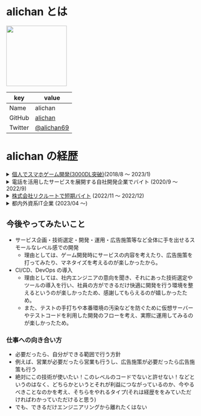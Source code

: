 # alichan とは

<img width="160px" src="https://avatars.githubusercontent.com/u/67483287?v=4" />

| key     | value                                         |
| ------- | --------------------------------------------- |
| Name    | alichan                                       |
| GitHub  | [alichan](https://github.com/alichan)         |
| Twitter | [@alichan69](https://twitter.com/alichan0609) |

# alichan の経歴

<details> 
  <summary>
  <a href="https://github.com/alichan-69/AliceGame">個人でスマホゲーム開発(3000DL突破)</a>(2018/8 〜 2023/1)
  </summary>
  <div>

## アプリ概要

- デスゲームを題材とした脱出ゲームアプリ<br>

## 使用言語

- C#

## 使用ツール

- VsCode
- Unity

## 所感

- 初めてのプログラミングだったが、ios と android 両方に公開し、3000DL を突破、3 万円収益が入った
- シナリオ、イラスト、プログラミング全て自分でできたのでえらい
- 他の脱出ゲームを研究し、どのタイミングでミニゲームをいれればユーザーに飽きが来ないか、どのくらいの文量だとシナリオを読んでもらえそうかなどどちらかというとゲームの構成に力を入れた
- SNS でゲームのキャラクターが登場する漫画なども公開し、平均的に 150 いいねを超えることができたのでよかった
- 適当に Unity を選んだが、今思うとクロスプラットフォームに開発できるツールを選んで本当によかった
- ツイッターで感想を書いてくれる人がいて嬉しかった
</div>
</details>

<details> 
  <summary>
  電話を活用したサービスを展開する自社開発企業でバイト (2020/9 〜 2022/9)
  </summary>
  <div>
  <details>
  <summary>
    テスト用API呼び出しアプリの開発 (2020/10 〜 2020/12)
  </summary>
  <div>

## アプリ概要

- テスターの方が API 呼び出しを GUI のみで行うために、パラメーター、出力形式等を指定して自社 API の呼び出しを行えるツール<br>
- カスタマイズ版ポストマンの様な物

## 使用言語

- PHP
- js
- jquery

## 使用ツール

- VsCode
- xampp
- aws
  - EC2
- nginx

## 所感

- この時初めて aws を使用してコンテナを立て、サーバー上にデプロイするという経験をした
- そもそも aws の存在を知らなかったので、（それまで Xserver とか使ってた）仮想サーバーという概念自体知らない状態だったため、大変だった

  </div>
    </details>
    <details>
    <summary>
      電話を使用した新規Webアプリのフロントエンド開発 (2021/04 〜 2021/06)
    </summary>
    <div>

## アプリ概要

- あんまり言ってはいけない気がするので秘密 🙃<br>

## 使用言語

- Vue
- Vuetify
- Vuex
- ts

## 使用ツール

- VsCode
- nodejs
- git

## 所感

- 初のフレームワークを使用したフロントエンド開発を行う
- コンポーネント分割の概念、責務分け、状態管理の設計方法、ts による型安全性やチームメンバーのコードの読み心地を意識したコードの書き方を学ぶ
- また、github による基本的なブランチの切り方、マージのタイミング、プルリクエストの出し方、レビュー方法なども一通り学ぶ

  </div>
  </details>
  <details>
  <summary>
    社内人事評価ツールの開発 (2021/06 〜 2022/04)
  </summary>
  <div>

## アプリ概要

- 社内で使用されていた人事評価ツールの使用料が大幅に上がってしまったため、自社内で内製することになったという過程を経て作成されたツール<br>

## 使用言語

- React
- material-ui
- Redux
- ts
- python

## 使用ツール

- aws
  - S3
  - API Gateway
  - lambda
  - CodeCommit
- VsCode
- nodejs
- git

## 所感

- 先月まで Vue を触っていたのに React でフロントエンド作ってバックエンドは python、インフラは aws をフル活用するという案件を任されたので大変だった
- コンポーネント分割の設計、状態設計などは Vue 案件の時鍛えたのでそれをそのまま流用した
- バックエンドで API 作成するという経験を初めてした。最終的にはローカルでコード書いて lambda に自動デプロイする bash を利用してデプロイできるようになったのでよかった
- API への入出力のみだが、python でテストコードも書いた。
- 正直当時は足を引っ張っていた感じはあるが、ここで大幅に学ぶ体力のようなものがついたのでよし
    </div>
    </details>
  <details>
  <summary>
    マーケティング用の便利ツール開発 (2021/04 〜 2022/07)
  </summary>
  <div>

## アプリ概要

- 会社の宣伝のため（インフラ監視なども行っている会社だった）、インフラエンジニアが訪れることを目的とした便利ツールサイト<br>

## 使用言語

- nuxt
- Vue
- Vuetify
- Vuex
- ts

## 使用ツール

- aws
  - S3
  - CodeCommit
- VsCode
- nodejs
- git

## 所感

- 好きな技術で開発して良いと言われたが、できるだけ自分がいなくなっても保守・運用がしやすいように社内のエンジニアに現在プロダクトで使用しているフレームワーク・言語・それらのバージョンを聞き、できるだけ社内のデファクトスタンダードに合わせるように努めた
- この時期、丁度 Vue が Vue のデフォルトバージョンを 3 にすると宣言しており、将来的に Vue3 への移行は必須だと思われたが、周囲のライブラリ群がまだ Vue3 への対応に追いついていない状況であったため、バージョンは 2 にしたものの、CompositionApi 等を導入し、移行を行いやすいように努めた
</div>
</details>
</div>
  </details>
</details>

<details> 
  <summary>
  <a href="https://www.recruit.co.jp/">株式会社リクルートで短期バイト</a> (2022/11 〜 2022/12)
  </summary>
  <div>

## アプリ概要

- リクナビネクストのフロントエンド改修案件<br>

## 使用言語

- Vue
- js

## 使用ツール

- VsCode
- gitlab

## 所感

- フロントエンドが 10 人体制くらいの規模の大きめのチーム開発を初めてした
- 大企業で大人数で開発する際にどのようなフローで開発が回っていくのか知れてよかった
- 具体的には、チケットの切り方、バックエンドの方との意思疎通の計り方、wiki によるナレッジの共有の仕方、テストデータの作成、受け渡しの仕方など
- また、個人開発だと意識しないようなこと(ユーザーの発生させたイベントの監視、AB テスト)などの概念・導入方法も知れてよかった
- 後、大規模なサービスを vue で開発したらどのようなコンポーネントの切り方や状態設計の仕方になっていくのかなども実際のコードが見れてよかった
</div>
  </details>

<details> 
  <summary>
  都内外資系IT企業 (2023/04 〜)
  </summary>
  <div>

## 概要

- まだとくになし

  </div>
  </details>
  </div>
</details>

## 今後やってみたいこと

- サービス企画・技術選定・開発・運用・広告施策等など全体に手を出せるスモールなレベル感での開発
  - 理由としては、ゲーム開発時にサービスの内容を考えたり、広告施策を打ってみたり、マネタイズを考えるのが楽しかったから。<br>
- CI/CD、DevOps の導入
  - 理由としては、社内エンジニアの意向を聞き、それにあった技術選定やツールの導入を行い、社員の方ができるだけ快適に開発を行う環境を整えるというのが楽しかったため、感謝してもらえるのが嬉しかったため。
  - また、テストの手打ちや本番環境の汚染などを防ぐために仮想サーバーやテストコードを利用した開発のフローを考え、実際に運用してみるのが楽しかったため。

### 仕事への向き合い方

- 必要だったら、自分ができる範囲で行う方針
- 例えば、営業が必要だったら営業も行うし、広告施策が必要だったら広告施策も行う
- 絶対にこの技術が使いたい！このレベルのコードでないと許せない！などというのはなく、どちらかというとそれが利益につながっているのか、今やるべきことなのかを考え、そちらをやれるタイプ(それは経歴ををみていただければわかっていただけると思う)
- でも、できるだけエンジニアリングから離れたくはない
